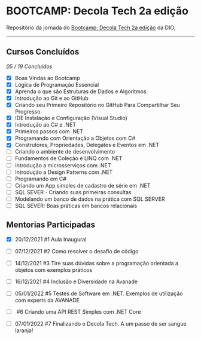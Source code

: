 # BOOTCAMP: Decola Tech 2a edição

Repositório da jornada do [Bootcamp: Decola Tech 2a edição](https://web.dio.me/track/decola-tech-2a-edicao?tab=path) da DIO;

---
## Cursos Concluídos

_05 / 19 Concluídos_

- [x] Boas Vindas ao Bootcamp
- [x] Lógica de Programação Essencial
- [x] Aprenda o que são Estruturas de Dados e Algoritmos
- [x] Introdução ao Git e ao GitHub
- [x] Criando seu Primeiro Repositório no GitHub Para Compartilhar Seu Progresso
- [x] IDE Instalação e Configuração (Visual Studio)
- [x] Introdução ao C# e .NET
- [x] Primeiros passos com .NET
- [x] Programando com Orientação a Objetos com C#
- [x] Construtores, Propriedades, Delegates e Eventos em .NET
- [ ] Criando o ambiente de desenvolvimento
- [ ] Fundamentos de Coleção e LINQ com .NET
- [ ] Introdução a microsserviços com .NET
- [ ] Introdução a Design Patterns com .NET
- [ ] Programando em C#
- [ ] Criando um App simples de cadastro de série em .NET
- [ ] SQL SEVER - Criando suas primeiras consultas
- [ ] Modelando um banco de dados na prática com SQL SERVER
- [ ] SQL SEVER: Boas práticas em bancos relacionais

## Mentorias Participadas

- [x] 20/12/2021     #1 Aula Inaugural
- [ ] 07/12/2021     #2 Como resolver o desafio de código
- [ ] 14/12/2021     #3 Tire suas dúvidas sobre a programação orientada a objetos com exemplos práticos
- [ ] 16/12/2021     #4 Inclusão e Diversidade na Avanade
- [ ] 05/01/2022     #5 Testes de Software em .NET. Exemplos de utilização com experts da AVANADE
- [ ] ​                       #6 Criando uma API REST Simples com .NET Core
- [ ] 07/01/2022     #7 Finalizando o Decola Tech. A um passo de ser sangue laranja!

